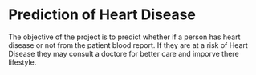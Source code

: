 # Prediction of Heart Disease
The objective of the project is to predict whether if a person has heart disease or not from the patient blood report. 
If they are at a risk of Heart Disease they may consult a doctore for better care and imporve there lifestyle.
